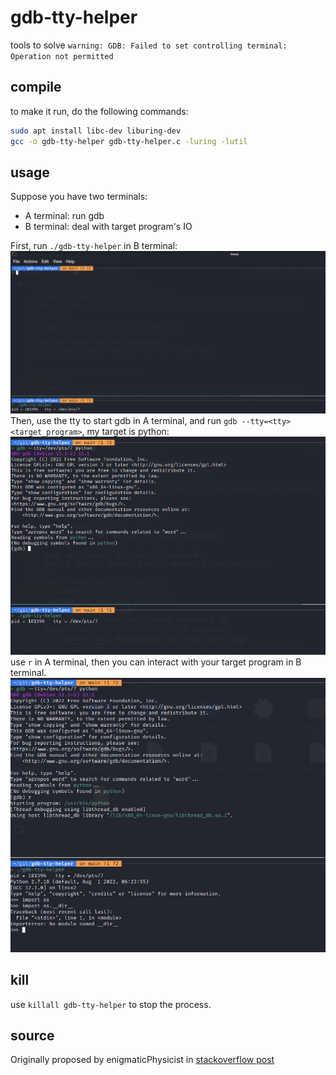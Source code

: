# gdb-tty-helper
tools to solve `warning: GDB: Failed to set controlling terminal: Operation not permitted`

## compile
to make it run, do the following commands:
```sh
sudo apt install libc-dev liburing-dev
gcc -o gdb-tty-helper gdb-tty-helper.c -luring -lutil
```
## usage
Suppose you have two terminals:
- A terminal: run gdb
- B terminal: deal with target program's IO

First, run `./gdb-tty-helper` in B terminal:
![](/images/post/README/2022-08-18-21-18-09.png)
Then, use the tty to start gdb in A terminal, and run `gdb --tty=<tty> <target_program>`, my target is python:
![](/images/post/README/2022-08-18-21-21-26.png)
use `r` in A terminal, then you can interact with your target program in B terminal.
![](/images/post/README/2022-08-18-21-24-23.png)

## kill
use `killall gdb-tty-helper` to stop the process.
## source 
Originally proposed by enigmaticPhysicist in [stackoverflow post](https://stackoverflow.com/questions/8963208/gdb-display-output-of-target-application-in-a-separate-window)